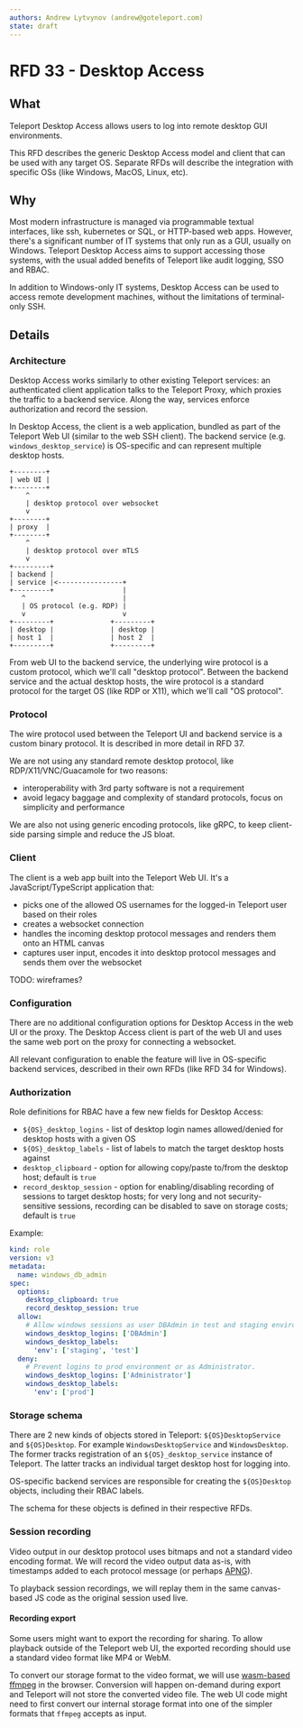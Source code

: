 ```yaml
---
authors: Andrew Lytvynov (andrew@goteleport.com)
state: draft
---
```


# RFD 33 - Desktop Access

## What

Teleport Desktop Access allows users to log into remote desktop GUI environments.

This RFD describes the generic Desktop Access model and client that can be used
with any target OS. Separate RFDs will describe the integration with specific
OSs (like Windows, MacOS, Linux, etc).

## Why

Most modern infrastructure is managed via programmable textual interfaces, like
ssh, kubernetes or SQL, or HTTP-based web apps. However, there's a significant
number of IT systems that only run as a GUI, usually on Windows. Teleport
Desktop Access aims to support accessing those systems, with the usual added
benefits of Teleport like audit logging, SSO and RBAC.

In addition to Windows-only IT systems, Desktop Access can be used to access
remote development machines, without the limitations of terminal-only SSH.

## Details

### Architecture

Desktop Access works similarly to other existing Teleport services: an
authenticated client application talks to the Teleport Proxy, which proxies the
traffic to a backend service. Along the way, services enforce authorization and
record the session.

In Desktop Access, the client is a web application, bundled as part of the
Teleport Web UI (similar to the web SSH client). The backend service (e.g.
`windows_desktop_service`) is OS-specific and can represent multiple desktop
hosts.

```
+--------+
| web UI |
+--------+
    ^
    | desktop protocol over websocket
    v
+--------+
| proxy  |
+--------+
    ^
    | desktop protocol over mTLS
    v
+---------+
| backend |
| service |<----------------+
+---------+                 |
   ^                        |
   | OS protocol (e.g. RDP) |
   v                        v
+---------+              +---------+
| desktop |              | desktop |
| host 1  |              | host 2  |
+---------+              +---------+
```

From web UI to the backend service, the underlying wire protocol is a custom
protocol, which we'll call "desktop protocol". Between the backend service and
the actual desktop hosts, the wire protocol is a standard protocol for the
target OS (like RDP or X11), which we'll call "OS protocol".

### Protocol

The wire protocol used between the Teleport UI and backend service is a custom
binary protocol. It is described in more detail in RFD 37.

We are not using any standard remote desktop protocol, like
RDP/X11/VNC/Guacamole for two reasons:
- interoperability with 3rd party software is not a requirement
- avoid legacy baggage and complexity of standard protocols, focus on
  simplicity and performance

We are also not using generic encoding protocols, like gRPC, to keep
client-side parsing simple and reduce the JS bloat.

### Client

The client is a web app built into the Teleport Web UI. It's a JavaScript/TypeScript application that:
- picks one of the allowed OS usernames for the logged-in Teleport user based
  on their roles
- creates a websocket connection
- handles the incoming desktop protocol messages and renders them onto an HTML
  canvas
- captures user input, encodes it into desktop protocol messages and sends them
  over the websocket

TODO: wireframes?

### Configuration

There are no additional configuration options for Desktop Access in the web UI
or the proxy. The Desktop Access client is part of the web UI and uses the same
web port on the proxy for connecting a websocket.

All relevant configuration to enable the feature will live in OS-specific
backend services, described in their own RFDs (like RFD 34 for Windows).

### Authorization

Role definitions for RBAC have a few new fields for Desktop Access:
- `${OS}_desktop_logins` - list of desktop login names allowed/denied for
  desktop hosts with a given OS
- `${OS}_desktop_labels` - list of labels to match the target desktop hosts
  against
- `desktop_clipboard` - option for allowing copy/paste to/from the desktop
  host; default is `true`
- `record_desktop_session` - option for enabling/disabling recording of
  sessions to target desktop hosts; for very long and not security-sensitive
  sessions, recording can be disabled to save on storage costs; default is
  `true`

Example:
```yaml
kind: role
version: v3
metadata:
  name: windows_db_admin
spec:
  options:
    desktop_clipboard: true
    record_desktop_session: true
  allow:
    # Allow windows sessions as user DBAdmin in test and staging environments.
    windows_desktop_logins: ['DBAdmin']
    windows_desktop_labels:
      'env': ['staging', 'test']
  deny:
    # Prevent logins to prod environment or as Administrator.
    windows_desktop_logins: ['Administrator']
    windows_desktop_labels:
      'env': ['prod']
```

### Storage schema

There are 2 new kinds of objects stored in Teleport: `${OS}DesktopService` and
`${OS}Desktop`. For example `WindowsDesktopService` and `WindowsDesktop`. The
former tracks registration of an `${OS}_desktop_service` instance of Teleport.
The latter tracks an individual target desktop host for logging into.

OS-specific backend services are responsible for creating the `${OS}Desktop`
objects, including their RBAC labels.

The schema for these objects is defined in their respective RFDs.

### Session recording

Video output in our desktop protocol uses bitmaps and not a standard video
encoding format. We will record the video output data as-is, with timestamps
added to each protocol message (or perhaps
[APNG](https://en.wikipedia.org/wiki/APNG)).

To playback session recordings, we will replay them in the same canvas-based JS
code as the original session used live.

#### Recording export

Some users might want to export the recording for sharing. To allow playback
outside of the Teleport web UI, the exported recording should use a standard
video format like MP4 or WebM.

To convert our storage format to the video format, we will use [wasm-based
ffmpeg](https://github.com/ffmpegwasm/ffmpeg.wasm) in the browser. Conversion
will happen on-demand during export and Teleport will not store the converted
video file. The web UI code might need to first convert our internal storage
format into one of the simpler formats that `ffmpeg` accepts as input.
